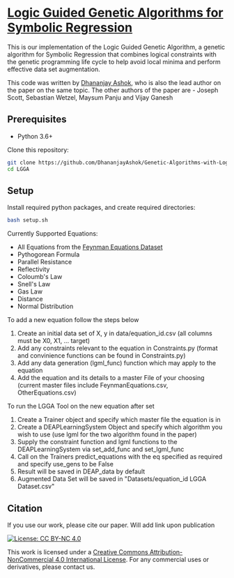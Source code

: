 # [Logic Guided Genetic Algorithms for Symbolic Regression]()
This is our implementation of the Logic Guided Genetic Algorithm, a genetic algorithm for Symbolic Regression that combines logical constraints with the genetic programming life cycle to help avoid local minima and perform effective data set augmentation.

This code was written by [Dhananjay Ashok](https://dhananjay-ashok.webnode.com/), who is also the lead author on the paper on the same topic. The other authors of the paper are - Joseph Scott, Sebastian Wetzel, Maysum Panju and Vijay Ganesh

## Prerequisites
* Python 3.6+

Clone this repository:
``` bash
git clone https://github.com/DhananjayAshok/Genetic-Algorithms-with-Logic-Guided-Machine-Learning LGGA
cd LGGA
```
## Setup
Install required python packages, and create required directories:
``` bash
bash setup.sh
```

Currently Supported Equations:
- All Equations from the [Feynman Equations Dataset](https://space.mit.edu/home/tegmark/aifeynman.html)
- Pythogorean Formula
- Parallel Resistance
- Reflectivity
- Coloumb's Law
- Snell's Law
- Gas Law
- Distance
- Normal Distribution

To add a new equation follow the steps below
1. Create an initial data set of X, y in data/equation_id.csv (all columns must be X0, X1, ... target)
3. Add any constraints relevant to the equation in Constraints.py (format and convinience functions can be found in Constraints.py)
4. Add any data generation (lgml_func) function which may apply to the equation
6. Add the equation and its details to a master File of your choosing (current master files include FeynmanEquations.csv, OtherEquations.csv)

To run the LGGA Tool on the new equation after set 
1. Create a Trainer object and specify which master file the equation is in
2. Create a DEAPLearningSystem Object and specify which algorithm you wish to use (use lgml for the two algorithm found in the paper)
3. Supply the constraint function and lgml functions to the DEAPLearningSystem via set_add_func and set_lgml_func
4. Call on the Trainers predict_equations with the eq specified as required and specify use_gens to be False
5. Result will be saved in DEAP_data by default 
6. Augmented Data Set will be saved in "Datasets/equation_id LGGA Dataset.csv"



## Citation
If you use our work, please cite our paper. Will add link upon publication

[![License: CC BY-NC 4.0](https://img.shields.io/badge/License-CC%20BY--NC%204.0-lightgrey.svg)](https://creativecommons.org/licenses/by-nc/4.0/)

This work is licensed under a [Creative Commons Attribution-NonCommercial 4.0 International License](http://creativecommons.org/licenses/by-nc/4.0/). For any commercial uses or derivatives, please contact us.
